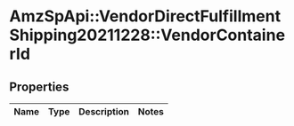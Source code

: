 # AmzSpApi::VendorDirectFulfillmentShipping20211228::VendorContainerId

## Properties
Name | Type | Description | Notes
------------ | ------------- | ------------- | -------------

